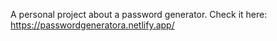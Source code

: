 A personal project about a password generator.
Check it here: https://passwordgeneratora.netlify.app/
